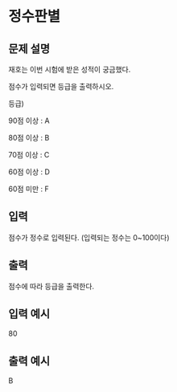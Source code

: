 
# 정수판별
## 문제 설명       
재호는 이번 시험에 받은 성적이 궁금했다.

점수가 입력되면 등급을 출력하시오.

등급)

 90점 이상 : A

80점 이상 : B

70점 이상 : C

60점 이상 : D

60점 미만 : F

## 입력
점수가 정수로 입력된다. (입력되는 정수는 0~100이다)

## 출력
점수에 따라 등급을 출력한다.

## 입력 예시   
80

## 출력 예시
B